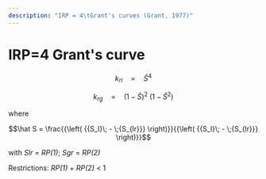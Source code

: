 ```yaml
---
description: "IRP = 4\tGrant's curves (Grant, 1977)"
---
```


# IRP=4  Grant's curve

$${k_{rl}}\quad  = \quad {\hat S^4}$$

$${k_{rg}}\quad  = \quad {\left( {1\; - \;\hat S} \right)^2}\;\left( {1\; - \;{{\hat S}^2}} \right)$$

where&#x20;

$$\hat S = \frac{{\left( {{S_l}\; - \;{S_{lr}}} \right)}}{{\left( {{S_l}\; - \;{S_{lr}}} \right)}}$$

with _Slr_ = _RP(1)_; _Sgr_ = _RP(2)_

Restrictions: _RP(1)_ + _RP(2)_ < 1












